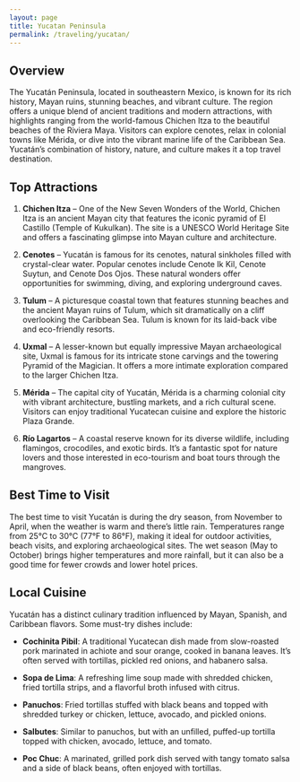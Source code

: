 ```yaml
---
layout: page
title: Yucatan Peninsula
permalink: /traveling/yucatan/
---
```


## Overview
The Yucatán Peninsula, located in southeastern Mexico, is known for its rich history, Mayan ruins, stunning beaches, and vibrant culture. The region offers a unique blend of ancient traditions and modern attractions, with highlights ranging from the world-famous Chichen Itza to the beautiful beaches of the Riviera Maya. Visitors can explore cenotes, relax in colonial towns like Mérida, or dive into the vibrant marine life of the Caribbean Sea. Yucatán’s combination of history, nature, and culture makes it a top travel destination.

## Top Attractions
1. **Chichen Itza** – One of the New Seven Wonders of the World, Chichen Itza is an ancient Mayan city that features the iconic pyramid of El Castillo (Temple of Kukulkan). The site is a UNESCO World Heritage Site and offers a fascinating glimpse into Mayan culture and architecture.

2. **Cenotes** – Yucatán is famous for its cenotes, natural sinkholes filled with crystal-clear water. Popular cenotes include Cenote Ik Kil, Cenote Suytun, and Cenote Dos Ojos. These natural wonders offer opportunities for swimming, diving, and exploring underground caves.

3. **Tulum** – A picturesque coastal town that features stunning beaches and the ancient Mayan ruins of Tulum, which sit dramatically on a cliff overlooking the Caribbean Sea. Tulum is known for its laid-back vibe and eco-friendly resorts.

4. **Uxmal** – A lesser-known but equally impressive Mayan archaeological site, Uxmal is famous for its intricate stone carvings and the towering Pyramid of the Magician. It offers a more intimate exploration compared to the larger Chichen Itza.

5. **Mérida** – The capital city of Yucatán, Mérida is a charming colonial city with vibrant architecture, bustling markets, and a rich cultural scene. Visitors can enjoy traditional Yucatecan cuisine and explore the historic Plaza Grande.

6. **Río Lagartos** – A coastal reserve known for its diverse wildlife, including flamingos, crocodiles, and exotic birds. It’s a fantastic spot for nature lovers and those interested in eco-tourism and boat tours through the mangroves.

## Best Time to Visit
The best time to visit Yucatán is during the dry season, from November to April, when the weather is warm and there’s little rain. Temperatures range from 25°C to 30°C (77°F to 86°F), making it ideal for outdoor activities, beach visits, and exploring archaeological sites. The wet season (May to October) brings higher temperatures and more rainfall, but it can also be a good time for fewer crowds and lower hotel prices. 

## Local Cuisine
Yucatán has a distinct culinary tradition influenced by Mayan, Spanish, and Caribbean flavors. Some must-try dishes include:

- **Cochinita Pibil**: A traditional Yucatecan dish made from slow-roasted pork marinated in achiote and sour orange, cooked in banana leaves. It’s often served with tortillas, pickled red onions, and habanero salsa.

- **Sopa de Lima**: A refreshing lime soup made with shredded chicken, fried tortilla strips, and a flavorful broth infused with citrus.

- **Panuchos**: Fried tortillas stuffed with black beans and topped with shredded turkey or chicken, lettuce, avocado, and pickled onions.

- **Salbutes**: Similar to panuchos, but with an unfilled, puffed-up tortilla topped with chicken, avocado, lettuce, and tomato.

- **Poc Chuc**: A marinated, grilled pork dish served with tangy tomato salsa and a side of black beans, often enjoyed with tortillas.


